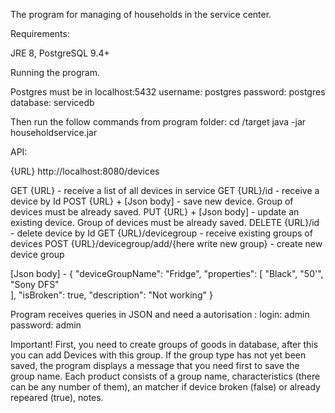 The program for managing of households in the service center. 

Requirements:

JRE 8, 
PostgreSQL 9.4+

Running the program. 

Postgres must be in localhost:5432
username: postgres
password: postgres
database: servicedb 

Then run the follow commands from program folder:
cd /target
java -jar householdservice.jar

API:

{URL} http://localhost:8080/devices

GET {URL} - receive a list of all devices in service
GET {URL}/id - receive a device by Id
POST {URL} + [Json body] - save new device. Group of devices must be already saved. 
PUT {URL} + [Json body] - update an existing device. Group of devices must be already saved.
DELETE {URL}/id - delete device by Id
GET {URL}/devicegroup - receive existing groups of devices
POST {URL}/devicegroup/add/{here write new group} - create new device group 

[Json body] - {
                  "deviceGroupName": "Fridge",
                  "properties": [
                      "Black",
                      "50'",
                      "Sony DFS"                     
                  ],
                  "isBroken": true,
                  "description": "Not working"
               }   

Program receives queries in JSON and need a autorisation : 
login: admin
password: admin


Important! First, you need to create groups of goods in database, after this you can add Devices with this group.
If the group type has not yet been saved, the program displays a message that you need first to save the group 
name. Each product consists of a group name, characteristics (there can be any number of them), an matcher if 
device broken (false) or already repeared (true), notes.

